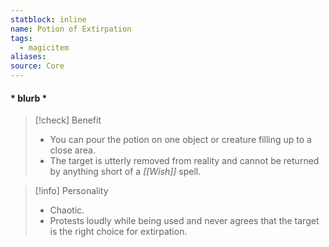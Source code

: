 ```yaml
---
statblock: inline
name: Potion of Extirpation
tags:
  - magicitem
aliases: 
source: Core
---
```

#### * blurb *

>[!check] Benefit
>- You can pour the potion on one object or creature filling up to a close area. 
>- The target is utterly removed from reality and cannot be returned by anything short of a *[[Wish]]* spell.

>[!info] Personality
>- Chaotic.
>- Protests loudly while being used and never agrees that the target is the right choice for extirpation.
